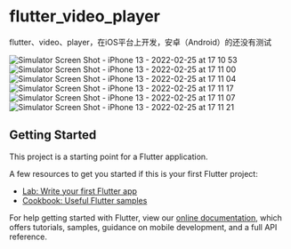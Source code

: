 # flutter_video_player

flutter、video、player，在iOS平台上开发，安卓（Android）的还没有测试

![Simulator Screen Shot - iPhone 13 - 2022-02-25 at 17 10 53](https://user-images.githubusercontent.com/11499157/155687971-d8c36272-c501-4e31-8aca-7dbca2dabbef.png)
![Simulator Screen Shot - iPhone 13 - 2022-02-25 at 17 11 00](https://user-images.githubusercontent.com/11499157/155687993-4c5a6246-98ba-4e13-87d4-ead0253780e4.png)
![Simulator Screen Shot - iPhone 13 - 2022-02-25 at 17 11 04](https://user-images.githubusercontent.com/11499157/155688007-dc6382d0-8af7-4cb0-b712-da798f5b3028.png)
![Simulator Screen Shot - iPhone 13 - 2022-02-25 at 17 11 17](https://user-images.githubusercontent.com/11499157/155688139-45cd9968-1c5c-4322-943b-507333c721a2.png)
![Simulator Screen Shot - iPhone 13 - 2022-02-25 at 17 11 07](https://user-images.githubusercontent.com/11499157/155688188-c8ff849a-4662-4074-ae28-03b21fcc726c.png)
![Simulator Screen Shot - iPhone 13 - 2022-02-25 at 17 11 21](https://user-images.githubusercontent.com/11499157/155688196-c0aca3d7-f582-47b4-a1f7-22123ac16e2f.png)


## Getting Started
This project is a starting point for a Flutter application.

A few resources to get you started if this is your first Flutter project:

- [Lab: Write your first Flutter app](https://flutter.dev/docs/get-started/codelab)
- [Cookbook: Useful Flutter samples](https://flutter.dev/docs/cookbook)

For help getting started with Flutter, view our
[online documentation](https://flutter.dev/docs), which offers tutorials,
samples, guidance on mobile development, and a full API reference.
